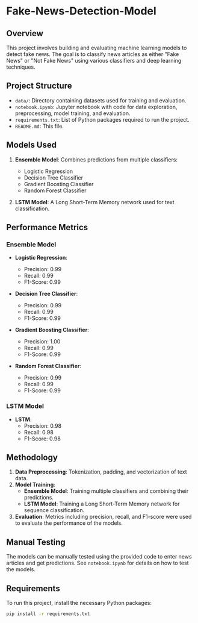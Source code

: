 # Fake-News-Detection-Model

## Overview

This project involves building and evaluating machine learning models to detect fake news. The goal is to classify news articles as either "Fake News" or "Not Fake News" using various classifiers and deep learning techniques.

## Project Structure

- `data/`: Directory containing datasets used for training and evaluation.
- `notebook.ipynb`: Jupyter notebook with code for data exploration, preprocessing, model training, and evaluation.
- `requirements.txt`: List of Python packages required to run the project.
- `README.md`: This file.

## Models Used

1. **Ensemble Model**: Combines predictions from multiple classifiers:
   - Logistic Regression
   - Decision Tree Classifier
   - Gradient Boosting Classifier
   - Random Forest Classifier

2. **LSTM Model**: A Long Short-Term Memory network used for text classification.

## Performance Metrics

### Ensemble Model
- **Logistic Regression**:
  - Precision: 0.99
  - Recall: 0.99
  - F1-Score: 0.99

- **Decision Tree Classifier**:
  - Precision: 0.99
  - Recall: 0.99
  - F1-Score: 0.99

- **Gradient Boosting Classifier**:
  - Precision: 1.00
  - Recall: 0.99
  - F1-Score: 0.99

- **Random Forest Classifier**:
  - Precision: 0.99
  - Recall: 0.99
  - F1-Score: 0.99

### LSTM Model
- **LSTM**:
  - Precision: 0.98
  - Recall: 0.98
  - F1-Score: 0.98

## Methodology

1. **Data Preprocessing**: Tokenization, padding, and vectorization of text data.
2. **Model Training**:
   - **Ensemble Model**: Training multiple classifiers and combining their predictions.
   - **LSTM Model**: Training a Long Short-Term Memory network for sequence classification.
3. **Evaluation**: Metrics including precision, recall, and F1-score were used to evaluate the performance of the models.

## Manual Testing

The models can be manually tested using the provided code to enter news articles and get predictions. See `notebook.ipynb` for details on how to test the models.

## Requirements

To run this project, install the necessary Python packages:

```bash
pip install -r requirements.txt
